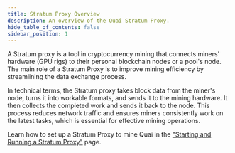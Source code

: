 ```yaml
---
title: Stratum Proxy Overview
description: An overview of the Quai Stratum Proxy.
hide_table_of_contents: false
sidebar_position: 1
---
```


A Stratum proxy is a tool in cryptocurrency mining that connects miners' hardware (GPU rigs) to their personal blockchain nodes or a pool's node. The main role of a Stratum Proxy is to improve mining efficiency by streamlining the data exchange process.

In technical terms, the Stratum proxy takes block data from the miner's node, turns it into workable formats, and sends it to the mining hardware. It then collects the completed work and sends it back to the node. This process reduces network traffic and ensures miners consistently work on the latest tasks, which is essential for effective mining operations.

Learn how to set up a Stratum Proxy to mine Quai in the ["Starting and Running a Stratum Proxy"](./run-stratum.md) page.
